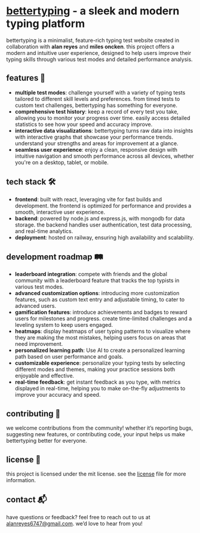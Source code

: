 # [bettertyping](https://bettertyping.net) - a sleek and modern typing platform 

bettertyping is a minimalist, feature-rich typing test website created in collaboration with **alan reyes** and **miles oncken**. this project offers a modern and intuitive user experience, designed to help users improve their typing skills through various test modes and detailed performance analysis.

## features  🚀
- **multiple test modes**: challenge yourself with a variety of typing tests tailored to different skill levels and preferences. from timed tests to custom text challenges, bettertyping has something for everyone.
- **comprehensive test history**: keep a record of every test you take, allowing you to monitor your progress over time. easily access detailed statistics to see how your speed and accuracy improve.
- **interactive data visualizations**: bettertyping turns raw data into insights with interactive graphs that showcase your performance trends. understand your strengths and areas for improvement at a glance.
- **seamless user experience**: enjoy a clean, responsive design with intuitive navigation and smooth performance across all devices, whether you're on a desktop, tablet, or mobile.

## tech stack  🛠️
- **frontend**: built with react, leveraging vite for fast builds and development. the frontend is optimized for performance and provides a smooth, interactive user experience.
- **backend**: powered by node.js and express.js, with mongodb for data storage. the backend handles user authentication, test data processing, and real-time analytics.
- **deployment**: hosted on railway, ensuring high availability and scalability.

## development roadmap  🛤️
- **leaderboard integration**: compete with friends and the global community with a leaderboard feature that tracks the top typists in various test modes.
- **advanced customization options**: introducing more customization features, such as custom text entry and adjustable timing, to cater to advanced users.
- **gamification features**: introduce achievements and badges to reward users for milestones and progress. create time-limited challenges and a leveling system to keep users engaged.
- **heatmaps**: display heatmaps of user typing patterns to visualize where they are making the most mistakes, helping users focus on areas that need improvement.
- **personalized learning path**: Use AI to create a personalized learning path based on user performance and goals.
- **customizable experience**: personalize your typing tests by selecting different modes and themes, making your practice sessions both enjoyable and effective.
- **real-time feedback**: get instant feedback as you type, with metrics displayed in real-time, helping you to make on-the-fly adjustments to improve your accuracy and speed.


## contributing  👥
we welcome contributions from the community! whether it’s reporting bugs, suggesting new features, or contributing code, your input helps us make bettertyping better for everyone.

## license  📄
this project is licensed under the mit license. see the [license](#) file for more information.

## contact  📬
have questions or feedback? feel free to reach out to us at [alanreyes6747@gmail.com](mailto:alanreyes6747@gmail.com). we’d love to hear from you!
